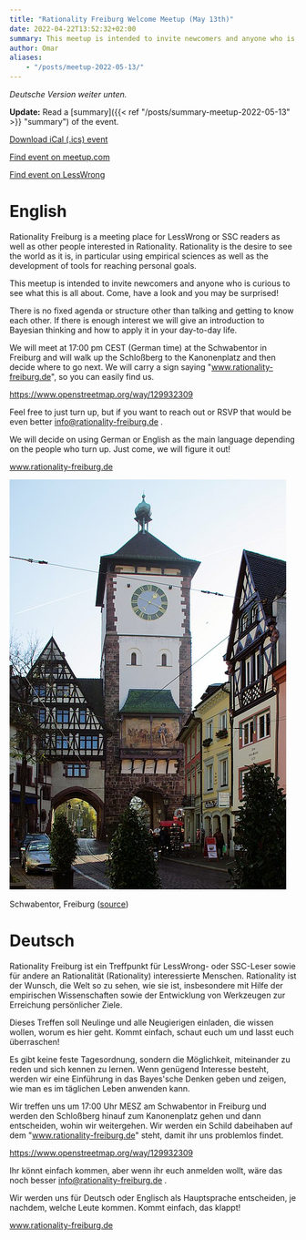 ```yaml
---
title: "Rationality Freiburg Welcome Meetup (May 13th)"
date: 2022-04-22T13:52:32+02:00
summary: This meetup is intended to invite newcomers and anyone who is curious to see what this is all about. Come, have a look and you may be surprised! Friday May 13th 2022 at 17:00 CEST.
author: Omar
aliases:
    - "/posts/meetup-2022-05-13/"
---
```


_Deutsche Version weiter unten._

**Update:** Read a [summary]({{< ref "/posts/summary-meetup-2022-05-13" >}} "summary") of the event.

[Download iCal (.ics) event](freiburg-rationality-welcome-2022-05-13.ics)

[Find event on meetup.com](https://www.meetup.com/rationality-freiburg/events/285436952/)

[Find event on LessWrong](https://www.lesswrong.com/events/YyqngHiRrzFKrxfMK/rationality-freiburg-welcome-meetup)

# English
Rationality Freiburg is a meeting place for LessWrong or SSC readers as well as other people interested in Rationality. Rationality is the desire to see the world as it is, in particular using empirical sciences as well as the development of tools for reaching personal goals.

This meetup is intended to invite newcomers and anyone who is curious to see what this is all about. Come, have a look and you may be surprised!

There is no fixed agenda or structure other than talking and getting to know each other. If there is enough interest we will give an introduction to Bayesian thinking and how to apply it in your day-to-day life.

We will meet at 17:00 pm CEST (German time) at the Schwabentor in Freiburg and will walk up the Schloßberg to the Kanonenplatz and then decide where to go next. We will carry a sign saying "www.rationality-freiburg.de", so you can easily find us.

https://www.openstreetmap.org/way/129932309

Feel free to just turn up, but if you want to reach out or RSVP that would be even better info@rationality-freiburg.de .

We will decide on using German or English as the main language depending on the people who turn up. Just come, we will figure it out!

www.rationality-freiburg.de

![Schwabentor, Freiburg](schwabentor.jpg 'Schwabentor, Freiburg')

Schwabentor, Freiburg ([source](https://de.wikipedia.org/wiki/Schwabentor_(Freiburg_im_Breisgau)#/media/Datei:Schwabentor_Freiburg.JPG))

# Deutsch
Rationality Freiburg ist ein Treffpunkt für LessWrong- oder SSC-Leser sowie für andere an Rationalität (Rationality) interessierte Menschen. Rationality ist der Wunsch, die Welt so zu sehen, wie sie ist, insbesondere mit Hilfe der empirischen Wissenschaften sowie der Entwicklung von Werkzeugen zur Erreichung persönlicher Ziele.

Dieses Treffen soll Neulinge und alle Neugierigen einladen, die wissen wollen, worum es hier geht. Kommt einfach, schaut euch um und lasst euch überraschen!

Es gibt keine feste Tagesordnung, sondern die Möglichkeit, miteinander zu reden und sich kennen zu lernen. Wenn genügend Interesse besteht, werden wir eine Einführung in das Bayes'sche Denken geben und zeigen, wie man es im täglichen Leben anwenden kann.

Wir treffen uns um 17:00 Uhr MESZ am Schwabentor in Freiburg und werden den Schloßberg hinauf zum Kanonenplatz gehen und dann entscheiden, wohin wir weitergehen. Wir werden ein Schild dabeihaben auf dem "www.rationality-freiburg.de" steht, damit ihr uns problemlos findet.

https://www.openstreetmap.org/way/129932309

Ihr könnt einfach kommen, aber wenn ihr euch anmelden wollt, wäre das noch besser info@rationality-freiburg.de .

Wir werden uns für Deutsch oder Englisch als Hauptsprache entscheiden, je nachdem, welche Leute kommen. Kommt einfach, das klappt!

www.rationality-freiburg.de

